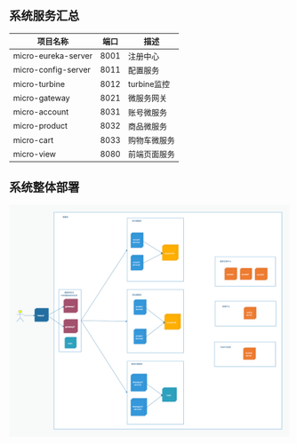 ## 系统服务汇总

| 项目名称                | 端口   | 描述        |
| ------------------- | ---- | --------- |
| micro-eureka-server | 8001 | 注册中心      |
| micro-config-server | 8011 | 配置服务      |
| micro-turbine       | 8012 | turbine监控 |
| micro-gateway       | 8021 | 微服务网关     |
| micro-account       | 8031 | 账号微服务     |
| micro-product       | 8032 | 商品微服务     |
| micro-cart          | 8033 | 购物车微服务    |
| micro-view          | 8080 | 前端页面服务    |



## 系统整体部署

![micro service architecture](doc/micro_demo.png)